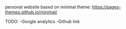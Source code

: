 personal website based on minimal theme: https://pages-themes.github.io/minimal/

TODO: 
-Google analytics
-Github link
